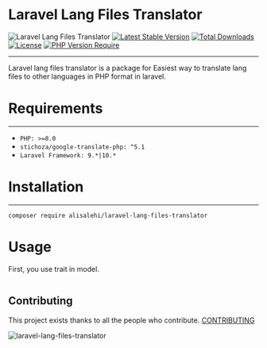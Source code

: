 # Laravel Lang Files Translator

![Laravel Lang Files Translator](https://banners.beyondco.de/laravel-lang-files-translator%20.png?theme=dark&packageManager=composer+require&packageName=alisalehi%2Flaravel-lang-files-translator&pattern=fourPointStars&style=style_1&description=Easiest+way+to+translate+lang+files&md=1&showWatermark=0&fontSize=100px&images=translate)
[![Latest Stable Version](http://poser.pugx.org/alisalehi/laravel-lang-files-translator/v)](https://packagist.org/packages/alisalehi/laravel-lang-files-translator)
[![Total Downloads](http://poser.pugx.org/alisalehi/laravel-lang-files-translator/downloads)](https://packagist.org/packages/alisalehi/laravel-lang-files-translator)
[![License](http://poser.pugx.org/alisalehi/laravel-lang-files-translator/license)](https://packagist.org/packages/alisalehi/laravel-lang-files-translator)
[![PHP Version Require](http://poser.pugx.org/alisalehi/laravel-lang-files-translator/require/php)](https://packagist.org/packages/alisalehi/laravel-lang-files-translator)
***
Laravel lang files translator is a package for Easiest way to translate lang files to other languages in PHP format in laravel. <br>

# Requirements
***

- `PHP: >=8.0`
- `stichoza/google-translate-php: ^5.1`
- `Laravel Framework: 9.*|10.*`

# Installation
***
```
composer require alisalehi/laravel-lang-files-translator
```

# Usage
First, you use trait in model.
```

```

## Contributing
This project exists thanks to all the people who
contribute. [CONTRIBUTING](https://github.com/alisalehi/laravel-lang-files-translator/graphs/contributors)

![laravel-lang-files-translator](https://github.com/alisalehi1380/laravel-lang-files-translator/assets/111766206/2ce1256a-781a-424f-8f8c-79ae5aaae170)
